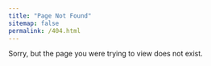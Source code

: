 ```yaml
---
title: "Page Not Found"
sitemap: false
permalink: /404.html
---
```


Sorry, but the page you were trying to view does not exist.